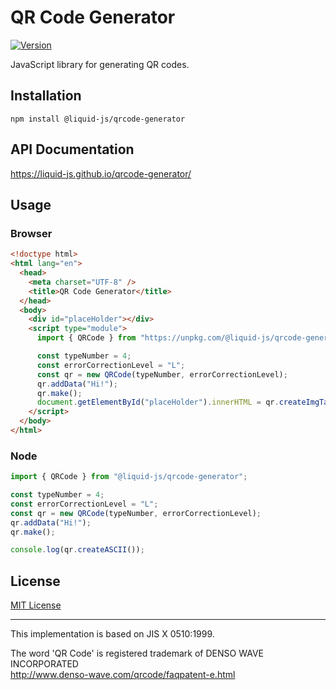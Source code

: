 # QR Code Generator

[![Version](https://img.shields.io/npm/v/@liquid-js/qrcode-generator.svg)](https://www.npmjs.org/package/@liquid-js/qrcode-generator)

JavaScript library for generating QR codes.

## Installation

    npm install @liquid-js/qrcode-generator

## API Documentation

<https://liquid-js.github.io/qrcode-generator/>

## Usage

### Browser

```HTML
<!doctype html>
<html lang="en">
  <head>
    <meta charset="UTF-8" />
    <title>QR Code Generator</title>
  </head>
  <body>
    <div id="placeHolder"></div>
    <script type="module">
      import { QRCode } from "https://unpkg.com/@liquid-js/qrcode-generator/lib/qr-code.js";

      const typeNumber = 4;
      const errorCorrectionLevel = "L";
      const qr = new QRCode(typeNumber, errorCorrectionLevel);
      qr.addData("Hi!");
      qr.make();
      document.getElementById("placeHolder").innerHTML = qr.createImgTag();
    </script>
  </body>
</html>
```

### Node

```js
import { QRCode } from "@liquid-js/qrcode-generator";

const typeNumber = 4;
const errorCorrectionLevel = "L";
const qr = new QRCode(typeNumber, errorCorrectionLevel);
qr.addData("Hi!");
qr.make();

console.log(qr.createASCII());
```

## License

[MIT License](https://github.com/Liquid-JS/qrcode-generator/blob/master/LICENSE)

---

This implementation is based on JIS X 0510:1999.

The word 'QR Code' is registered trademark of DENSO WAVE INCORPORATED
<br/><http://www.denso-wave.com/qrcode/faqpatent-e.html>
